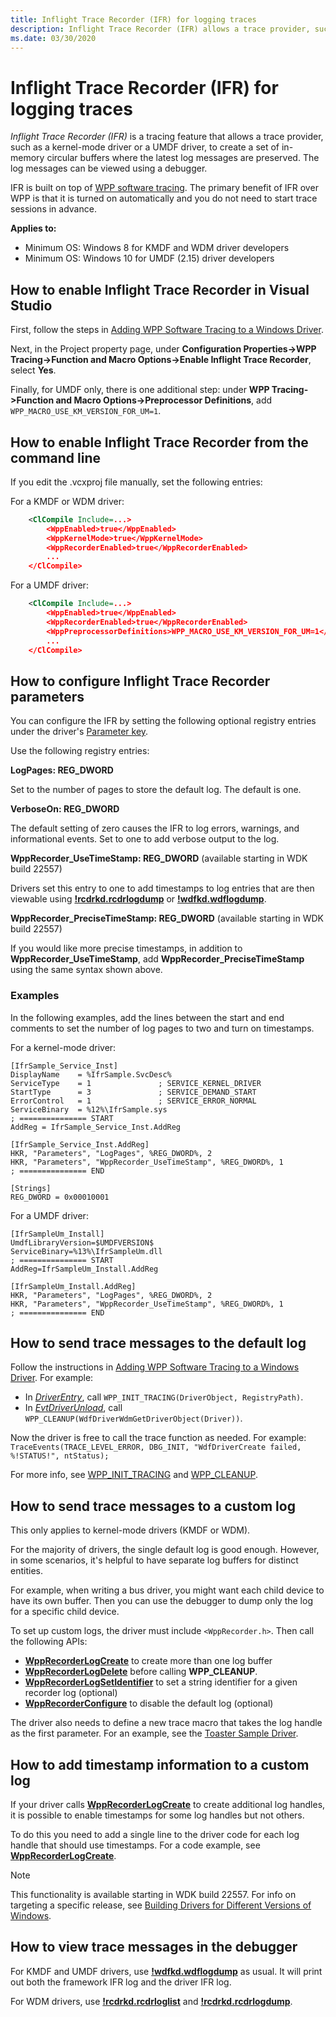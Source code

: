 ```yaml
---
title: Inflight Trace Recorder (IFR) for logging traces
description: Inflight Trace Recorder (IFR) allows a trace provider, such as a kernel-mode driver, to record trace logs and store WPP log messages in buffers.
ms.date: 03/30/2020
---
```


# Inflight Trace Recorder (IFR) for logging traces


*Inflight Trace Recorder (IFR)* is a tracing feature that allows a trace provider, such as a kernel-mode driver or a UMDF driver, to create a set of in-memory circular buffers where the latest log messages are preserved. The log messages can be viewed using a debugger.

IFR is built on top of [WPP software tracing](wpp-software-tracing.md). The primary benefit of IFR over WPP is that it is turned on automatically and you do not need to start trace sessions in advance.

**Applies to:**

-   Minimum OS: Windows 8 for KMDF and WDM driver developers
-   Minimum OS: Windows 10 for UMDF (2.15) driver developers

## How to enable Inflight Trace Recorder in Visual Studio

First, follow the steps in [Adding WPP Software Tracing to a Windows Driver](adding-wpp-software-tracing-to-a-windows-driver.md).

Next, in the Project property page, under **Configuration Properties->WPP Tracing->Function and Macro Options->Enable Inflight Trace Recorder**, select **Yes**.

Finally, for UMDF only, there is one additional step: under **WPP Tracing->Function and Macro Options->Preprocessor Definitions**, add `WPP_MACRO_USE_KM_VERSION_FOR_UM=1`.


## How to enable Inflight Trace Recorder from the command line

If you edit the .vcxproj file manually, set the following entries:

For a KMDF or WDM driver:

```xml
    <ClCompile Include=...>
        <WppEnabled>true</WppEnabled>
        <WppKernelMode>true</WppKernelMode>
        <WppRecorderEnabled>true</WppRecorderEnabled>
        ...
    </ClCompile>
```

For a UMDF driver:

```xml
    <ClCompile Include=...>
        <WppEnabled>true</WppEnabled>
        <WppRecorderEnabled>true</WppRecorderEnabled>
        <WppPreprocessorDefinitions>WPP_MACRO_USE_KM_VERSION_FOR_UM=1</WppPreprocessorDefinitions>
        ...
    </ClCompile>
```

## How to configure Inflight Trace Recorder parameters

You can configure the IFR by setting the following optional registry entries under the driver's [Parameter key](../wdf/introduction-to-registry-keys-for-drivers.md).

Use the following registry entries:

**LogPages:  REG_DWORD**

Set to the number of pages to store the default log. The default is one.

**VerboseOn: REG_DWORD**

The default setting of zero causes the IFR to log errors, warnings, and informational events. Set to one to add verbose output to the log.

**WppRecorder_UseTimeStamp: REG_DWORD** (available starting in WDK build 22557)

Drivers set this entry to one to add timestamps to log entries that are then viewable using [**!rcdrkd.rcdrlogdump**](../debugger/-rcdrkd-rcdrlogdump.md) or [**!wdfkd.wdflogdump**](../debugger/-wdfkd-wdflogdump.md).

**WppRecorder_PreciseTimeStamp: REG_DWORD** (available starting in WDK build 22557)

If you would like more precise timestamps, in addition to **WppRecorder_UseTimeStamp**, add **WppRecorder_PreciseTimeStamp** using the same syntax shown above.

### Examples

In the following examples, add the lines between the start and end comments to set the number of log pages to two and turn on timestamps.

For a kernel-mode driver:

```inf
[IfrSample_Service_Inst] 
DisplayName    = %IfrSample.SvcDesc%
ServiceType    = 1               ; SERVICE_KERNEL_DRIVER
StartType      = 3               ; SERVICE_DEMAND_START
ErrorControl   = 1               ; SERVICE_ERROR_NORMAL
ServiceBinary  = %12%\IfrSample.sys
; =============== START
AddReg = IfrSample_Service_Inst.AddReg
 
[IfrSample_Service_Inst.AddReg]
HKR, "Parameters", "LogPages", %REG_DWORD%, 2
HKR, "Parameters", "WppRecorder_UseTimeStamp", %REG_DWORD%, 1
; =============== END

[Strings]
REG_DWORD = 0x00010001
```

For a UMDF driver:

```inf 
[IfrSampleUm_Install] 
UmdfLibraryVersion=$UMDFVERSION$
ServiceBinary=%13%\IfrSampleUm.dll
; =============== START
AddReg=IfrSampleUm_Install.AddReg
 
[IfrSampleUm_Install.AddReg]
HKR, "Parameters", "LogPages", %REG_DWORD%, 2
HKR, "Parameters", "WppRecorder_UseTimeStamp", %REG_DWORD%, 1
; =============== END
```

## How to send trace messages to the default log

Follow the instructions in [Adding WPP Software Tracing to a Windows Driver](adding-wpp-software-tracing-to-a-windows-driver.md).  For example:

 - In [*DriverEntry*](../wdf/driverentry-for-kmdf-drivers.md), call `WPP_INIT_TRACING(DriverObject, RegistryPath)`.
 - In [*EvtDriverUnload*](/windows-hardware/drivers/ddi/wdfdriver/nc-wdfdriver-evt_wdf_driver_unload), call `WPP_CLEANUP(WdfDriverWdmGetDriverObject(Driver))`.

Now the driver is free to call the trace function as needed. For example: `TraceEvents(TRACE_LEVEL_ERROR, DBG_INIT, "WdfDriverCreate failed, %!STATUS!", ntStatus);`

For more info, see [WPP_INIT_TRACING](/previous-versions/windows/hardware/drivers/ff556193(v=vs.85)) and [WPP_CLEANUP](/previous-versions/windows/hardware/drivers/ff556183(v=vs.85)).

## How to send trace messages to a custom log

This only applies to kernel-mode drivers (KMDF or WDM).

For the majority of drivers, the single default log is good enough. However, in some scenarios, it's helpful to have separate log buffers for distinct entities.

For example, when writing a bus driver, you might want each child device to have its own buffer. Then you can use the debugger to dump only the log for a specific child device.

To set up custom logs, the driver must include `<WppRecorder.h>`. Then call the following APIs:

 - [**WppRecorderLogCreate**](/windows-hardware/drivers/ddi/wpprecorder/nf-wpprecorder-wpprecorderlogcreate) to create more than one log buffer
 - [**WppRecorderLogDelete**](/windows-hardware/drivers/ddi/wpprecorder/nf-wpprecorder-wpprecorderlogdelete) before calling **WPP_CLEANUP**.
 - [**WppRecorderLogSetIdentifier**](/windows-hardware/drivers/ddi/wpprecorder/nf-wpprecorder-wpprecorderlogsetidentifier) to set a string identifier for a given recorder log (optional)
 - [**WppRecorderConfigure**](/windows-hardware/drivers/ddi/wpprecorder/nf-wpprecorder-wpprecorderconfigure) to disable the default log (optional)

The driver also needs to define a new trace macro that takes the log handle as the first parameter. For an example, see the [Toaster Sample Driver](https://github.com/Microsoft/Windows-driver-samples/tree/main/general/toaster/toastDrv/kmdf/func/featured/trace.h).

## How to add timestamp information to a custom log

If your driver calls [**WppRecorderLogCreate**](/windows-hardware/drivers/ddi/wpprecorder/nf-wpprecorder-wpprecorderlogcreate) to create additional log handles, it is possible to enable timestamps for some log handles but not others.

To do this you need to add a single line to the driver code for each log handle that should use timestamps.
For a code example, see [**WppRecorderLogCreate**](/windows-hardware/drivers/ddi/wpprecorder/nf-wpprecorder-wpprecorderlogcreate).

> [!NOTE]
> This functionality is available starting in WDK build 22557. For info on targeting a specific release, see [Building Drivers for Different Versions of Windows](../develop/building-drivers-for-different-versions-of-windows.md).

## How to view trace messages in the debugger

For KMDF and UMDF drivers, use [**!wdfkd.wdflogdump**](../debugger/-wdfkd-wdflogdump.md) as usual. It will print out both the framework IFR log and the driver IFR log.

For WDM drivers, use [**!rcdrkd.rcdrloglist**](../debugger/-rcdrkd-rcdrloglist.md) and [**!rcdrkd.rcdrlogdump**](../debugger/-rcdrkd-rcdrlogdump.md).